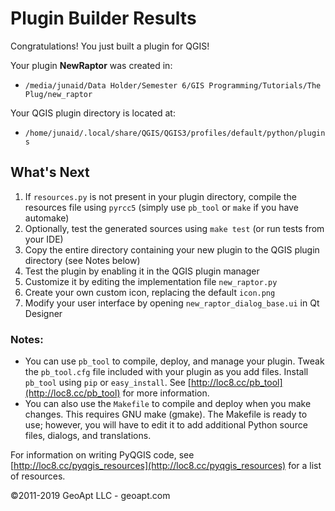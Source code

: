 # Plugin Builder Results

Congratulations! You just built a plugin for QGIS!

Your plugin **NewRaptor** was created in:
- `/media/junaid/Data Holder/Semester 6/GIS Programming/Tutorials/The Plug/new_raptor`

Your QGIS plugin directory is located at:
- `/home/junaid/.local/share/QGIS/QGIS3/profiles/default/python/plugins`

## What's Next
1. If `resources.py` is not present in your plugin directory, compile the resources file using `pyrcc5` (simply use `pb_tool` or `make` if you have automake)
2. Optionally, test the generated sources using `make test` (or run tests from your IDE)
3. Copy the entire directory containing your new plugin to the QGIS plugin directory (see Notes below)
4. Test the plugin by enabling it in the QGIS plugin manager
5. Customize it by editing the implementation file `new_raptor.py`
6. Create your own custom icon, replacing the default `icon.png`
7. Modify your user interface by opening `new_raptor_dialog_base.ui` in Qt Designer

### Notes:
- You can use `pb_tool` to compile, deploy, and manage your plugin. Tweak the `pb_tool.cfg` file included with your plugin as you add files. Install `pb_tool` using `pip` or `easy_install`. See [http://loc8.cc/pb_tool](http://loc8.cc/pb_tool) for more information.
- You can also use the `Makefile` to compile and deploy when you make changes. This requires GNU make (gmake). The Makefile is ready to use; however, you will have to edit it to add additional Python source files, dialogs, and translations.

For information on writing PyQGIS code, see [http://loc8.cc/pyqgis_resources](http://loc8.cc/pyqgis_resources) for a list of resources.

&copy;2011-2019 GeoApt LLC - geoapt.com
